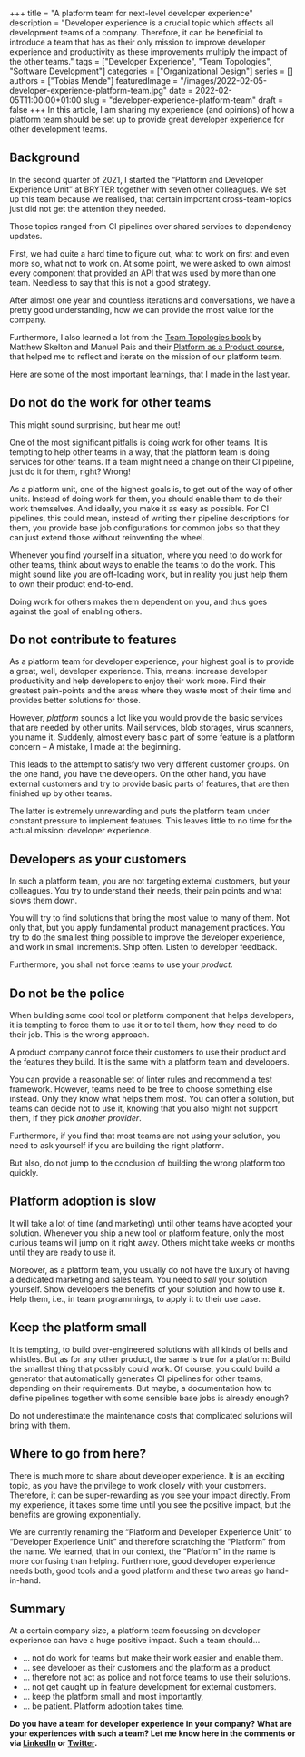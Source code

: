 +++ 
title = "A platform team for next-level developer experience"
description = "Developer experience is a crucial topic which affects all development teams of a company. Therefore, it can be beneficial to introduce a team that has as their only mission to improve developer experience and productivity as these improvements multiply the impact of the other teams."
tags = ["Developer Experience", "Team Topologies", "Software Development"]
categories = ["Organizational Design"]
series = []
authors = ["Tobias Mende"]
featuredImage = "/images/2022-02-05-developer-experience-platform-team.jpg"
date = 2022-02-05T11:00:00+01:00
slug = "developer-experience-platform-team"
draft = false
+++
In this article, I am sharing my experience (and opinions) of how a platform team should be set up to provide great developer experience for other development teams.

## Background
In the second quarter of 2021, I started the “Platform and Developer Experience Unit” at BRYTER together with seven other colleagues. We set up this team because we realised, that certain important cross-team-topics just did not get the attention they needed.

Those topics ranged from CI pipelines over shared services to dependency updates.

First, we had quite a hard time to figure out, what to work on first and even more so, what not to work on. At some point, we were asked to own almost every component that provided an API that was used by more than one team. Needless to say that this is not a good strategy.

After almost one year and countless iterations and conversations, we have a pretty good understanding, how we can provide the most value for the company.

Furthermore, I also learned a lot from the [Team Topologies book](https://teamtopologies.com/book) by Matthew Skelton and Manuel Pais and their [Platform as a Product course](https://academy.teamtopologies.com/courses/platform-as-a-product), that helped me to reflect and iterate on the mission of our platform team.

Here are some of the most important learnings, that I made in the last year.

## Do not do the work for other teams
This might sound surprising, but hear me out!

One of the most significant pitfalls is doing work for other teams. It is tempting to help other teams in a way, that the platform team is doing services for other teams. If a team might need a change on their CI pipeline, just do it for them, right? Wrong!

As a platform unit, one of the highest goals is, to get out of the way of other units. Instead of doing work for them, you should enable them to do their work themselves. And ideally, you make it as easy as possible. For CI pipelines, this could mean, instead of writing their pipeline descriptions for them, you provide base job configurations for common jobs so that they can just extend those without reinventing the wheel.

Whenever you find yourself in a situation, where you need to do work for other teams, think about ways to enable the teams to do the work. This might sound like you are off-loading work, but in reality you just help them to own their product end-to-end.

Doing work for others makes them dependent on you, and thus goes against the goal of enabling others.

## Do not contribute to features
As a platform team for developer experience, your highest goal is to provide a great, well, developer experience. This, means: increase developer productivity and help developers to enjoy their work more. Find their greatest pain-points and the areas where they waste most of their time and provides better solutions for those.

However, *platform* sounds a lot like you would provide the basic services that are needed by other units. Mail services, blob storages, virus scanners, you name it. Suddenly, almost every basic part of some feature is a platform concern – A mistake, I made at the beginning. 

This leads to the attempt to satisfy two very different customer groups. On the one hand, you have the developers. On the other hand, you have external customers and try to provide basic parts of features, that are then finished up by other teams.

The latter is extremely unrewarding and puts the platform team under constant pressure to implement features. This leaves little to no time for the actual mission: developer experience.

## Developers as your customers
In such a platform team, you are not targeting external customers, but your colleagues. You try to understand their needs, their pain points and what slows them down.

You will try to find solutions that bring the most value to many of them. Not only that, but you apply fundamental product management practices. You try to do the smallest thing possible to improve the developer experience, and work in small increments. Ship often. Listen to developer feedback.

Furthermore, you shall not force teams to use your *product*.

## Do not be the police
When building some cool tool or platform component that helps developers, it is tempting to force them to use it or to tell them, how they need to do their job. This is the wrong approach.

A product company cannot force their customers to use their product and the features they build. It is the same with a platform team and developers.

You can provide a reasonable set of linter rules and recommend a test framework. However, teams need to be free to choose something else instead. Only they know what helps them most. You can offer a solution, but teams can decide not to use it, knowing that you also might not support them, if they pick *another provider*.

Furthermore, if you find that most teams are not using your solution, you need to ask yourself if you are building the right platform.

But also, do not jump to the conclusion of building the wrong platform too quickly.

## Platform adoption is slow
It will take a lot of time (and marketing) until other teams have adopted your solution. Whenever you ship a new tool or platform feature, only the most curious teams will jump on it right away. Others might take weeks or months until they are ready to use it.

Moreover, as a platform team, you usually do not have the luxury of having a dedicated marketing and sales team. You need to *sell* your solution yourself. Show developers the benefits of your solution and how to use it. Help them, i.e., in team programmings, to apply it to their use case.

## Keep the platform small
It is tempting, to build over-engineered solutions with all kinds of bells and whistles. But as for any other product, the same is true for a platform: Build the smallest thing that possibly could work. Of course, you could build a generator that automatically generates CI pipelines for other teams, depending on their requirements. But maybe, a documentation how to define pipelines together with some sensible base jobs is already enough?

Do not underestimate the maintenance costs that complicated solutions will bring with them.

##  Where to go from here?
There is much more to share about developer experience. It is an exciting topic, as you have the privilege to work closely with your customers. Therefore, it can be super-rewarding as you see your impact directly. From my experience, it takes some time until you see the positive impact, but the benefits are growing exponentially.

We are currently renaming the “Platform and Developer Experience Unit” to “Developer Experience Unit” and therefore scratching the “Platform” from the name. We learned, that in our context, the “Platform” in the name is more confusing than helping. Furthermore, good developer experience needs both, good tools and a good platform and these two areas go hand-in-hand.

## Summary
At a certain company size, a platform team focussing on developer experience can have a huge positive impact. Such a team should…

- … not do work for teams but make their work easier and enable them.
- … see developer as their customers and the platform as a product.
- … therefore not act as police and not force teams to use their solutions.
- … not get caught up in feature development for external customers.
- … keep the platform small and most importantly,
- … be patient. Platform adoption takes time.

**Do you have a team for developer experience in your company? What are your experiences with such a team? Let me know here in the comments or via [LinkedIn](https://www.linkedin.com/in/tobiasmende/) or [Twitter](https://twitter.com/Tobias_Mende).**